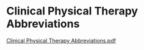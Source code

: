 # Clinical Physical Therapy Abbreviations

[Clinical Physical Therapy Abbreviations.pdf](Clinical%20Physical%20Therapy%20Abbreviations%2023647d0920864e9e83ec6f1aabf54458/Clinical_Physical_Therapy_Abbreviations.pdf)